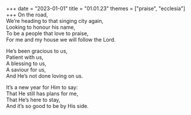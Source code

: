 +++
date = "2023-01-01"
title = "01.01.23"
themes = ["praise", "ecclesia"]
+++
On the road,  
We’re heading to that singing city again,  
Looking to honour his name,  
To be a people that love to praise,  
For me and my house we will follow the Lord.  
  
He’s been gracious to us,  
Patient with us,  
A blessing to us,  
A saviour for us,  
And He’s not done loving on us.  
  
It’s a new year for Him to say:  
That He still has plans for me,  
That He’s here to stay,  
And it’s so good to be by His side.
